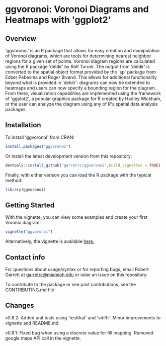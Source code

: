 # ggvoronoi: Voronoi Diagrams and Heatmaps with 'ggplot2'

## Overview

'ggvoronoi' is an R package that allows for easy creation and manipulation of Voronoi diagrams, which are tools for determining nearest neighbor regions for a given set of points. 
Voronoi diagram regions are calculated using the R package 'deldir' by Rolf Turner. 
The output from 'deldir' is converted to the spatial object format provided by the 'sp' package from Edzer Pebesma and Roger Bivand.
This allows for additional functionality beyond what is provided in 'deldir': diagrams can now be extended to heatmaps and users can now specify a bounding region for the diagram.
From there, visualization capabilities are implemented using the framework of 'ggplot2', a popular graphics package for R created by Hadley Wickham, 
or the user can analyze the diagram using any of R's spatial data analysis packages.

## Installation

To install 'ggvoronoi' from CRAN:

```r
install.packages("ggvoronoi")
```

Or install the latest development version from this repository:

```r
devtools::install_github("garretrc/ggvoronoi",build_vignettes = TRUE)
```

Finally, with either verison you can load the R package with the typical method:

```r
library(ggvoronoi)
```

## Getting Started

With the vignette, you can view some examples and create your first Voronoi diagram!

```r
vignette("ggvoronoi")
```

Alternatively, the vignette is available [here.](http://htmlpreview.github.io/?https://github.com/garretrc/ggvoronoi/blob/master/vignettes/ggvoronoi.html)

## Contact info

For questions about usage/syntax or for reporting bugs, email Robert Garrett at garretrc@miamioh.edu or raise an issue on this repository. 

To contribute to the package or see past contributions, see the CONTRIBUTING.md file

## Changes

v0.8.2: Added unit tests using 'testthat' and 'vdiffr'. Minor improvements to vignette and README.md

v0.8.1: Fixed bug when using a discrete value for fill mapping. Removed google maps API call in the vignette.
